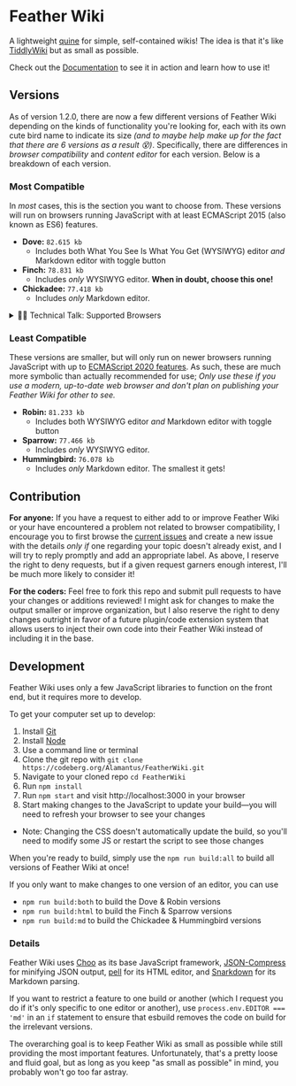 # Feather Wiki

A lightweight [quine](https://en.wikipedia.org/wiki/Quine_(computing)) for simple, self-contained wikis! The idea is that it's like
[TiddlyWiki](https://tiddlywiki.com) but as small as possible.

Check out the [Documentation](https://feather.wiki) to see it in action and learn how to use it!

## Versions

As of version 1.2.0, there are now a few different versions of Feather Wiki depending on the kinds of functionality you're looking for, each
with its own cute bird name to indicate its size _(and to maybe help make up for the fact that there are 6 versions as a result 😵)_.
Specifically, there are differences in _browser compatibility_ and _content editor_ for each version. Below is a breakdown of each
version.

### Most Compatible

In _most_ cases, this is the section you want to choose from. These versions will run on browsers running JavaScript with at least
ECMAScript 2015 (also known as ES6) features.

- **Dove:** `82.615 kb`
  - Includes both What You See Is What You Get (WYSIWYG) editor _and_ Markdown editor with toggle button
- **Finch:** `78.831 kb`
  - Includes _only_ WYSIWYG editor. **When in doubt, choose this one!**
- **Chickadee:** `77.418 kb`
  - Includes _only_ Markdown editor.

<details>
<summary>👨‍💻 Technical Talk: Supported Browsers</summary>

According to [this ECMAScript compatibility table](https://kangax.github.io/compat-table/es6/), the following
browser versions should definitely be able to run the Dove, Finch, and Chickadee versions of Feather Wiki without issues:

- Chrome 86+
- Edge 87+
- Firefox 88+
- iOS Safari 12+
- Opera 73+
- Opera Mobile 62+
- Safari 13+
- Samsung Internet for Android 12+

The chart linked above is incomplete, so if your browser is older than any of these, you _might_ still be able to run Feather Wiki, but
you'll have to check yourself if it supports [features from ECMAScript 2015](https://caniuse.com/es6) (also known as ES6).

</details>

### Least Compatible

These versions are smaller, but will only run on newer browsers running JavaScript with up to [ECMAScript 2020 features](https://caniuse.com/es6,array-includes,async-functions,pad-start-end,mdn-javascript_operators_optional_chaining,mdn-javascript_operators_nullish_coalescing). As such, these
are much more symbolic than actually recommended for use; _Only use these if you use a modern, up-to-date web browser and don't plan on
publishing your Feather Wiki for other to see._

- **Robin:** `81.233 kb`
  - Includes both WYSIWYG editor _and_ Markdown editor with toggle button
- **Sparrow:** `77.466 kb`
  - Includes _only_ WYSIWYG editor.
- **Hummingbird:** `76.078 kb`
  - Includes _only_ Markdown editor. The smallest it gets!

## Contribution

**For anyone:** If you have a request to either add to or improve Feather Wiki or your have encountered a problem not related to browser
compatibility, I encourage you to first browse the [current issues](https://codeberg.org/Alamantus/FeatherWiki/issues) and create a new issue
with the details _only if_ one regarding your topic doesn't already exist, and I will try to reply promptly and add an appropriate label. As
above, I reserve the right to deny requests, but if a given request garners enough interest, I'll be much more likely to consider it!

**For the coders:** Feel free to fork this repo and submit pull requests to have your changes or additions reviewed! I might ask for changes
to make the output smaller or improve organization, but I also reserve the right to deny changes outright in favor of a future plugin/code
extension system that allows users to inject their own code into their Feather Wiki instead of including it in the base.

## Development

Feather Wiki uses only a few JavaScript libraries to function on the front end, but it requires more to develop.

To get your computer set up to develop:

1. Install [Git](https://git-scm.com)
1. Install [Node](https://nodejs.org)
1. Use a command line or terminal
1. Clone the git repo with `git clone https://codeberg.org/Alamantus/FeatherWiki.git`
1. Navigate to your cloned repo `cd FeatherWiki`
1. Run `npm install`
1. Run `npm start` and visit http://localhost:3000 in your browser
1. Start making changes to the JavaScript to update your build—you will need to refresh your browser to see your changes
  - Note: Changing the CSS doesn't automatically update the build, so you'll need to modify some JS or restart the script to see those changes

When you're ready to build, simply use the `npm run build:all` to build all versions of Feather Wiki at once!

If you only want to make changes to one version of an editor, you can use

- `npm run build:both` to build the Dove & Robin versions
- `npm run build:html` to build the Finch & Sparrow versions
- `npm run build:md` to build the Chickadee & Hummingbird versions

### Details

Feather Wiki uses [Choo](https://choo.io) as its base JavaScript framework, [JSON-Compress](https://github.com/Alamantus/JSON-Compress) for
minifying JSON output, [pell](https://jaredreich.com/pell/) for its HTML editor, and [Snarkdown](https://github.com/developit/snarkdown) for
its Markdown parsing.

If you want to restrict a feature to one build or another (which I request you do if it's only specific to one editor or another),
use `process.env.EDITOR === 'md'` in an `if` statement to ensure that esbuild removes the code on build for the irrelevant versions.

The overarching goal is to keep Feather Wiki as small as possible while still providing the most important features. Unfortunately, that's
a pretty loose and fluid goal, but as long as you keep "as small as possible" in mind, you probably won't go too far astray.
